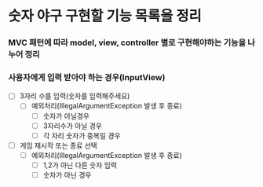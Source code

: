 # 숫자 야구 구현할 기능 목록을 정리

### MVC 패턴에 따라 model, view, controller 별로 구현해야하는 기능을 나누어 정리 

### 사용자에게 입력 받아야 하는 경우(InputView)
- [ ] 3자리 수를 입력(숫자를 입력해주세요)
    - [ ] 예외처리(IllegalArgumentException 발생 후 종료)
        - [ ] 숫자가 아닐경우
        - [ ] 3자리수가 아닐 경우
        - [ ] 각 자리 숫자가 중복일 경우
- [ ] 게임 재시작 또는 종료 선택
    - [ ] 예외처리(IllegalArgumentException 발생 후 종료)
        - [ ] 1,2가 아닌 다른 숫자 입력
        - [ ] 숫자가 아닌 경우